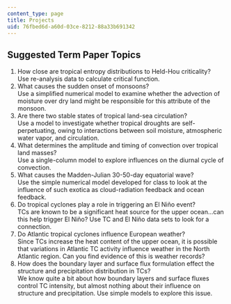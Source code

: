```yaml
---
content_type: page
title: Projects
uid: 76fbed6d-a60d-03ce-8212-88a33b691342
---
```


Suggested Term Paper Topics
---------------------------

1.  How close are tropical entropy distributions to Held-Hou criticality?  
    Use re-analysis data to calculate critical function.
2.  What causes the sudden onset of monsoons?  
    Use a simplified numerical model to examine whether the advection of moisture over dry land might be responsible for this attribute of the monsoon.
3.  Are there two stable states of tropical land-sea circulation?  
    Use a model to investigate whether tropical droughts are self-perpetuating, owing to interactions between soil moisture, atmospheric water vapor, and circulation.
4.  What determines the amplitude and timing of convection over tropical land masses?  
    Use a single-column model to explore influences on the diurnal cycle of convection.
5.  What causes the Madden-Julian 30-50-day equatorial wave?  
    Use the simple numerical model developed for class to look at the influence of such exotica as cloud-radiation feedback and ocean feedback.
6.  Do tropical cyclones play a role in triggering an El Niño event?  
    TCs are known to be a significant heat source for the upper ocean…can this help trigger El Niño? Use TC and El Niño data sets to look for a connection.
7.  Do Atlantic tropical cyclones influence European weather?  
    Since TCs increase the heat content of the upper ocean, it is possible that variations in Atlantic TC activity influence weather in the North Atlantic region. Can you find evidence of this is weather records?
8.  How does the boundary layer and surface flux formulation effect the structure and precipitation distribution in TCs?  
    We know quite a bit about how boundary layers and surface fluxes control TC intensity, but almost nothing about their influence on structure and precipitation. Use simple models to explore this issue.